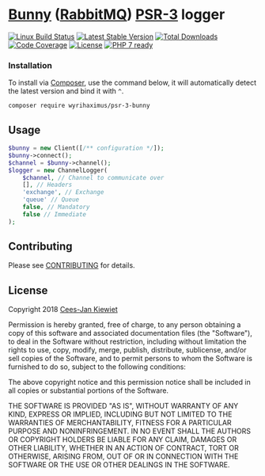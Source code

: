 # [Bunny](https://github.com/jakubkulhan/bunny) ([RabbitMQ](https://www.rabbitmq.com)) [PSR-3](http://www.php-fig.org/psr/psr-3/) logger

[![Linux Build Status](https://travis-ci.org/WyriHaximus/php-psr-3-bunny.png)](https://travis-ci.org/WyriHaximus/php-psr-3-bunny)
[![Latest Stable Version](https://poser.pugx.org/WyriHaximus/psr-3-bunny/v/stable.png)](https://packagist.org/packages/WyriHaximus/psr-3-bunny)
[![Total Downloads](https://poser.pugx.org/WyriHaximus/psr-3-bunny/downloads.png)](https://packagist.org/packages/WyriHaximus/psr-3-bunny/stats)
[![Code Coverage](https://scrutinizer-ci.com/g/WyriHaximus/php-psr-3-bunny/badges/coverage.png?b=master)](https://scrutinizer-ci.com/g/WyriHaximus/php-psr-3-bunny/?branch=master)
[![License](https://poser.pugx.org/WyriHaximus/psr-3-bunny/license.png)](https://packagist.org/packages/wyrihaximus/psr-3-bunny)
[![PHP 7 ready](http://php7ready.timesplinter.ch/WyriHaximus/php-psr-3-bunny/badge.svg)](https://travis-ci.org/WyriHaximus/php-psr-3-bunny)

### Installation ###

To install via [Composer](http://getcomposer.org/), use the command below, it will automatically detect the latest version and bind it with `^`.

```
composer require wyrihaximus/psr-3-bunny 
```

## Usage ##

```php
$bunny = new Client([/** configuration */]);
$bunny->connect();
$channel = $bunny->channel();
$logger = new ChannelLogger(
    $channel, // Channel to communicate over
    [], // Headers
    'exchange', // Exchange
    'queue' // Queue
    false, // Mandatory
    false // Immediate
);
```

## Contributing ##

Please see [CONTRIBUTING](CONTRIBUTING.md) for details.

## License ##

Copyright 2018 [Cees-Jan Kiewiet](http://wyrihaximus.net/)

Permission is hereby granted, free of charge, to any person
obtaining a copy of this software and associated documentation
files (the "Software"), to deal in the Software without
restriction, including without limitation the rights to use,
copy, modify, merge, publish, distribute, sublicense, and/or sell
copies of the Software, and to permit persons to whom the
Software is furnished to do so, subject to the following
conditions:

The above copyright notice and this permission notice shall be
included in all copies or substantial portions of the Software.

THE SOFTWARE IS PROVIDED "AS IS", WITHOUT WARRANTY OF ANY KIND,
EXPRESS OR IMPLIED, INCLUDING BUT NOT LIMITED TO THE WARRANTIES
OF MERCHANTABILITY, FITNESS FOR A PARTICULAR PURPOSE AND
NONINFRINGEMENT. IN NO EVENT SHALL THE AUTHORS OR COPYRIGHT
HOLDERS BE LIABLE FOR ANY CLAIM, DAMAGES OR OTHER LIABILITY,
WHETHER IN AN ACTION OF CONTRACT, TORT OR OTHERWISE, ARISING
FROM, OUT OF OR IN CONNECTION WITH THE SOFTWARE OR THE USE OR
OTHER DEALINGS IN THE SOFTWARE.
